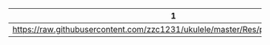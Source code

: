 |1|6 |4|5|
|---|---|---|---|
|https://raw.githubusercontent.com/zzc1231/ukulele/master/Res/pfzl/IMG_0200.JPG|||||
